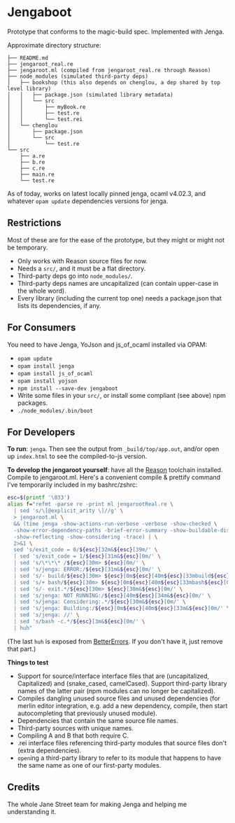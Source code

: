 # Jengaboot

Prototype that conforms to the magic-build spec. Implemented with Jenga.

Approximate directory structure:

```
├── README.md
├── jengaroot_real.re
├── jengaroot.ml (compiled from jengaroot_real.re through Reason)
├── node_modules (simulated third-party deps)
│   ├── bookshop (this also depends on chenglou, a dep shared by top level library)
│   │   ├── package.json (simulated library metadata)
│   │   └── src
│   │       ├── myBook.re
│   │       ├── test.re
│   │       └── test.rei
│   └── chenglou
│       ├── package.json
│       └── src
│           └── test.re
└── src
    ├── a.re
    ├── b.re
    ├── c.re
    ├── main.re
    └── test.re
```

As of today, works on latest locally pinned jenga, ocaml v4.02.3, and whatever `opam update` dependencies versions for jenga.

## Restrictions
Most of these are for the ease of the prototype, but they might or might not be temporary.

- Only works with Reason source files for now.
- Needs a `src/`, and it must be a flat directory.
- Third-party deps go into `node_modules/`.
- Third-party deps names are uncapitalized (can contain upper-case in the whole word).
- Every library (including the current top one) needs a package.json that lists its dependencies, if any.

## For Consumers

You need to have Jenga, YoJson and js_of_ocaml installed via OPAM:
- `opam update`
- `opam install jenga`
- `opam install js_of_ocaml`
- `opam install yojson`
- `npm install --save-dev jengaboot`
- Write some files in your `src/`, or install some compliant (see above) npm packages.
- `./node_modules/.bin/boot`


## For Developers

**To run**: `jenga`. Then see the output from `_build/top/app.out`, and/or open up `index.html` to see the compiled-to-js version.

**To develop the jengaroot yourself**: have all the [Reason](https://github.com/facebook/reason) toolchain installed. Compile to jengaroot.ml. Here's a convenient compile & prettify command I've temporarily included in my bashrc/zshrc:

```sh
esc=$(printf '\033')
alias f="refmt -parse re -print ml jengarootReal.re \
  | sed 's/\[@explicit_arity \]//g' \
  > jengaroot.ml \
  && (time jenga -show-actions-run-verbose -verbose -show-checked \
  -show-error-dependency-paths -brief-error-summary -show-buildable-discovery \
  -show-reflecting -show-considering -trace) | \
  2>&1 \
  sed 's/exit_code = 0/${esc}[32m&${esc}[39m/' \
  | sed 's/exit_code = 1/${esc}[31m&${esc}[0m/' \
  | sed 's/\*\*\* /${esc}[30m> ${esc}[0m/' \
  | sed 's/jenga: ERROR:/${esc}[31m&${esc}[0m/' \
  | sed 's/- build/${esc}[30m> ${esc}[0m${esc}[40m${esc}[33mbuild${esc}[0m/' \
  | sed 's/+ bash/${esc}[30m> ${esc}[0m${esc}[40m${esc}[33mbash${esc}[0m/' \
  | sed 's/- exit.*/${esc}[30m> ${esc}[30m&${esc}[0m/' \
  | sed 's/jenga: NOT RUNNING:/${esc}[40m${esc}[34m&${esc}[0m/' \
  | sed 's/jenga: Considering:.*/${esc}[30m&${esc}[0m/' \
  | sed 's/jenga: Building:/${esc}[0m${esc}[40m${esc}[33m&${esc}[0m/' \
  | sed 's/jenga: //' \
  | sed 's/bash -c.*/${esc}[3m&${esc}[0m/' \
  | huh"
```

(The last `huh` is exposed from [BetterErrors](https://github.com/chenglou/BetterErrors). If you don't have it, just remove that part.)

**Things to test**
- Support for source/interface interface files that are (uncapitalized, Capitalized) and (snake_cased, camelCased). Support third-party library names of the latter pair (npm modules can no longer be capitalized).
- Compiles dangling unused source files and unused dependencies (for merlin editor integration, e.g. add a new dependency, compile, then start autocompleting that previously unused module).
- Dependencies that contain the same source file names.
- Third-party sources with unique names.
- Compiling A and B that both require C.
- .rei interface files referencing third-party modules that source files don't (extra dependencies).
- `open`ing a third-party library to refer to its module that happens to have the same name as one of our first-party modules.

## Credits
The whole Jane Street team for making Jenga and helping me understanding it.
